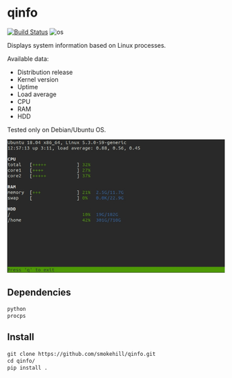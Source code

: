 # qinfo

[![Build Status](https://travis-ci.com/smokehill/qinfo.svg?branch=master)](https://travis-ci.com/smokehill/qinfo)
![os](https://img.shields.io/badge/os-linux-green)

Displays system information based on Linux processes.

Available data:
- Distribution release
- Kernel version
- Uptime
- Load average
- CPU
- RAM
- HDD

Tested only on Debian/Ubuntu OS.

![](example.jpg)

## Dependencies

```
python
procps
```

## Install

```
git clone https://github.com/smokehill/qinfo.git
cd qinfo/
pip install .
```